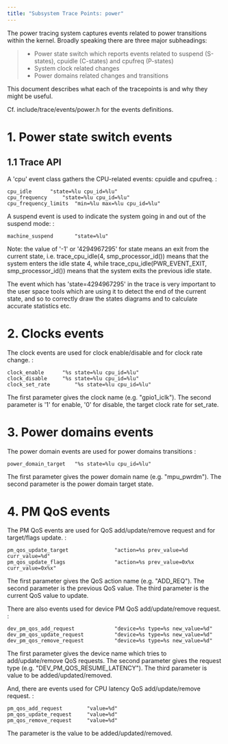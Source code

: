```yaml
---
title: "Subsystem Trace Points: power"
---
```


The power tracing system captures events related to power transitions within the kernel. Broadly speaking there are three major subheadings:

> -   Power state switch which reports events related to suspend (S-states), cpuidle (C-states) and cpufreq (P-states)
> -   System clock related changes
> -   Power domains related changes and transitions

This document describes what each of the tracepoints is and why they might be useful.

Cf. include/trace/events/power.h for the events definitions.

# 1. Power state switch events

## 1.1 Trace API

A \'cpu\' event class gathers the CPU-related events: cpuidle and cpufreq. :

    cpu_idle      "state=%lu cpu_id=%lu"
    cpu_frequency     "state=%lu cpu_id=%lu"
    cpu_frequency_limits  "min=%lu max=%lu cpu_id=%lu"

A suspend event is used to indicate the system going in and out of the suspend mode: :

    machine_suspend       "state=%lu"

Note: the value of \'-1\' or \'4294967295\' for state means an exit from the current state, i.e. trace_cpu_idle(4, smp_processor_id()) means that the system enters the idle state 4, while trace_cpu_idle(PWR_EVENT_EXIT, smp_processor_id()) means that the system exits the previous idle state.

The event which has \'state=4294967295\' in the trace is very important to the user space tools which are using it to detect the end of the current state, and so to correctly draw the states diagrams and to calculate accurate statistics etc.

# 2. Clocks events

The clock events are used for clock enable/disable and for clock rate change. :

    clock_enable      "%s state=%lu cpu_id=%lu"
    clock_disable     "%s state=%lu cpu_id=%lu"
    clock_set_rate        "%s state=%lu cpu_id=%lu"

The first parameter gives the clock name (e.g. \"gpio1_iclk\"). The second parameter is \'1\' for enable, \'0\' for disable, the target clock rate for set_rate.

# 3. Power domains events

The power domain events are used for power domains transitions :

    power_domain_target   "%s state=%lu cpu_id=%lu"

The first parameter gives the power domain name (e.g. \"mpu_pwrdm\"). The second parameter is the power domain target state.

# 4. PM QoS events

The PM QoS events are used for QoS add/update/remove request and for target/flags update. :

    pm_qos_update_target               "action=%s prev_value=%d curr_value=%d"
    pm_qos_update_flags                "action=%s prev_value=0x%x curr_value=0x%x"

The first parameter gives the QoS action name (e.g. \"ADD_REQ\"). The second parameter is the previous QoS value. The third parameter is the current QoS value to update.

There are also events used for device PM QoS add/update/remove request. :

    dev_pm_qos_add_request             "device=%s type=%s new_value=%d"
    dev_pm_qos_update_request          "device=%s type=%s new_value=%d"
    dev_pm_qos_remove_request          "device=%s type=%s new_value=%d"

The first parameter gives the device name which tries to add/update/remove QoS requests. The second parameter gives the request type (e.g. \"DEV_PM_QOS_RESUME_LATENCY\"). The third parameter is value to be added/updated/removed.

And, there are events used for CPU latency QoS add/update/remove request. :

    pm_qos_add_request        "value=%d"
    pm_qos_update_request     "value=%d"
    pm_qos_remove_request     "value=%d"

The parameter is the value to be added/updated/removed.
